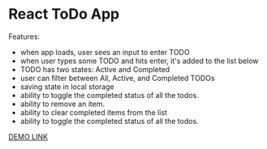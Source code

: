 # React ToDo App

Features:

- when app loads, user sees an input to enter TODO
- when user types some TODO and hits enter, it's added to the list below
- TODO has two states: Active and Completed
- user can filter between All, Active, and Completed TODOs
- saving state in local storage
- ability to toggle the completed status of all the todos.
- ability to remove an item.
- ability to clear completed items from the list
- ability to toggle the completed status of all the todos.

[DEMO LINK](https://sanyanemesh.github.io/react_todo-app/)
